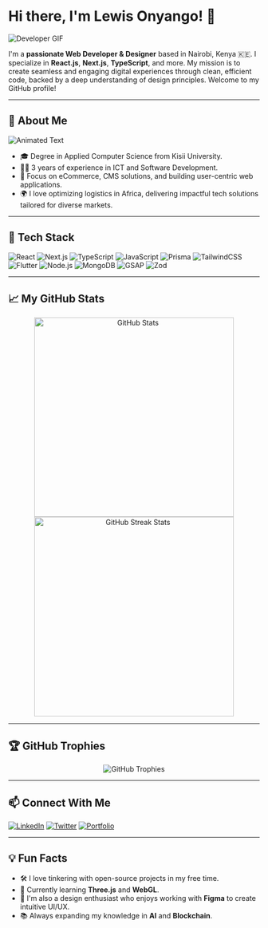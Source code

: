 # Hi there, I'm Lewis Onyango! 👋

![Developer GIF](https://media.giphy.com/media/qgQUggAC3Pfv687qPC/giphy.gif)

I'm a **passionate Web Developer & Designer** based in Nairobi, Kenya 🇰🇪. I specialize in **React.js**, **Next.js**, **TypeScript**, and more. My mission is to create seamless and engaging digital experiences through clean, efficient code, backed by a deep understanding of design principles. Welcome to my GitHub profile!

---

## 🌟 **About Me**

![Animated Text](https://readme-typing-svg.herokuapp.com?font=Fira+Code&size=22&pause=1000&color=00F781&center=true&vCenter=true&width=500&lines=Web+Developer+%7C+Designer+%7C+Tech+Enthusiast;Building+Engaging+Digital+Experiences;Delivering+Scalable+Solutions+with+Code)


- 🎓 Degree in Applied Computer Science from Kisii University.
- 👨‍💻 3 years of experience in ICT and Software Development.
- 🚀 Focus on eCommerce, CMS solutions, and building user-centric web applications.
- 🌍 I love optimizing logistics in Africa, delivering impactful tech solutions tailored for diverse markets.

---

## 🔧 **Tech Stack**

![React](https://img.shields.io/badge/-React-61DAFB?style=flat&logo=react&logoColor=white)
![Next.js](https://img.shields.io/badge/-Next.js-000000?style=flat&logo=nextdotjs&logoColor=white)
![TypeScript](https://img.shields.io/badge/-TypeScript-3178C6?style=flat&logo=typescript&logoColor=white)
![JavaScript](https://img.shields.io/badge/-JavaScript-F7DF1E?style=flat&logo=javascript&logoColor=white)
![Prisma](https://img.shields.io/badge/-Prisma-2D3748?style=flat&logo=prisma&logoColor=white)
![TailwindCSS](https://img.shields.io/badge/-TailwindCSS-38B2AC?style=flat&logo=tailwindcss&logoColor=white)
![Flutter](https://img.shields.io/badge/-Flutter-02569B?style=flat&logo=flutter&logoColor=white)
![Node.js](https://img.shields.io/badge/-Node.js-339933?style=flat&logo=nodedotjs&logoColor=white)
![MongoDB](https://img.shields.io/badge/-MongoDB-47A248?style=flat&logo=mongodb&logoColor=white)
![GSAP](https://img.shields.io/badge/-GSAP-88CE02?style=flat&logo=greensock&logoColor=white)
![Zod](https://img.shields.io/badge/-Zod-ffffff?style=flat&logoColor=black)

---

## 📈 **My GitHub Stats**

<p align="center">
  <img src="https://github-readme-stats.vercel.app/api?username=lewmeta&show_icons=true&theme=radical" alt="GitHub Stats" width="400"/>
  <img src="https://github-readme-streak-stats.herokuapp.com/?user=lewmeta&theme=radical" alt="GitHub Streak Stats" width="400"/>
</p>

---

## 🏆 **GitHub Trophies**

<p align="center">
  <img src="https://github-profile-trophy.vercel.app/?username=lewmeta&theme=darkhub&no-frame=true&row=1&column=7" alt="GitHub Trophies"/>
</p>

---

## 📫 **Connect With Me**

[![LinkedIn](https://img.shields.io/badge/-LinkedIn-0077B5?style=flat&logo=linkedin&logoColor=white)](https://www.linkedin.com/in/lewisonyango)
[![Twitter](https://img.shields.io/badge/-Twitter-1DA1F2?style=flat&logo=twitter&logoColor=white)](https://twitter.com/lewisonyango)
[![Portfolio](https://img.shields.io/badge/-Portfolio-000000?style=flat&logo=react&logoColor=white)](https://your-portfolio.com)

---

## 💡 **Fun Facts**

- 🛠 I love tinkering with open-source projects in my free time.
- 🌱 Currently learning **Three.js** and **WebGL**.
- 🎨 I'm also a design enthusiast who enjoys working with **Figma** to create intuitive UI/UX.
- 📚 Always expanding my knowledge in **AI** and **Blockchain**.
